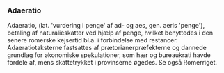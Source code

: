 ### Adaeratio


Adaeratio, (lat. 'vurdering i penge' af ad- og aes, gen. aeris 'penge'), betaling af naturalieskatter ved hjælp af penge, hvilket benyttedes i den senere romerske kejsertid bl.a. i forbindelse med restancer. Adaeratiotaksterne fastsattes af prætorianerpræfekterne og dannede grundlag for økonomiske spekulationer, som hær og bureaukrati havde fordele af, mens skattetrykket i provinserne øgedes. Se også Romerriget.
